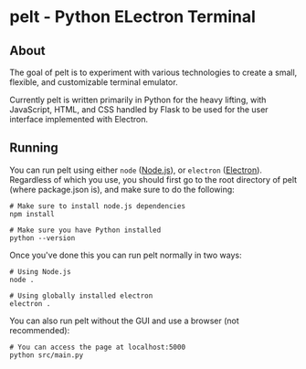 # pelt - Python ELectron Terminal
## About
The goal of pelt is to experiment with various technologies to create a small, flexible, and customizable terminal emulator.

Currently pelt is written primarily in Python for the heavy lifting, with JavaScript, HTML, and CSS handled by Flask to be used for the user interface implemented with Electron.
## Running
You can run pelt using either `node` ([Node.js](https://nodejs.org/)), or `electron` ([Electron](http://electron.atom.io/)). Regardless of which you use, you should first go to the root directory of pelt (where package.json is), and make sure to do the following:
```
# Make sure to install node.js dependencies
npm install

# Make sure you have Python installed
python --version
```
Once you've done this you can run pelt normally in two ways:
```
# Using Node.js
node .

# Using globally installed electron
electron .
```
You can also run pelt without the GUI and use a browser (not recommended):
```
# You can access the page at localhost:5000
python src/main.py
```
